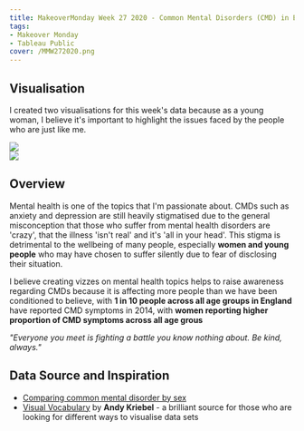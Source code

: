 ```yaml
---
title: MakeoverMonday Week 27 2020 - Common Mental Disorders (CMD) in England
tags: 
- Makeover Monday
- Tableau Public
cover: /MMW272020.png
---
```

## Visualisation
I created two visualisations for this week's data because as a young woman, I believe it's important to highlight the issues faced by the people who are just like me.

<div class='tableauPlaceholder' id='viz1635945619209' style='position: relative'><noscript><a href='#'>
    <img alt=' ' src='https:&#47;&#47;public.tableau.com&#47;static&#47;images&#47;YM&#47;YMJ6HYDJ5&#47;1_rss.png' style='border: none' />
</a>
</noscript>
<object class='tableauViz'  style='display:none;'>
    <param name='host_url' value='https%3A%2F%2Fpublic.tableau.com%2F' /> 
    <param name='embed_code_version' value='3' /> 
    <param name='path' value='shared&#47;YMJ6HYDJ5' /> 
    <param name='toolbar' value='no' />
    <param name='display_count' value='yes' />
    <param name='language' value='en-GB' />
    <param name="dataDetails" value="no" />
    <param name="alerts" value="no" />
    <param name="showShareOptions" value="false" />
    <param name="subscriptions" value="no" />

</object>
</div>                
<script type='text/javascript'>                    
var divElement = document.getElementById('viz1635945619209');                    
    var vizElement = divElement.getElementsByTagName('object')[0];                    
    if ( divElement.offsetWidth > 800 ) { vizElement.style.width='800px';vizElement.style.height='650px';} 
    else if ( divElement.offsetWidth > 500 ) { vizElement.style.width='800px';vizElement.style.height='650px';} 
    else { vizElement.style.width='100%';vizElement.style.height='1250px';}                     
    var scriptElement = document.createElement('script');                    
    scriptElement.src = 'https://public.tableau.com/javascripts/api/viz_v1.js';                    vizElement.parentNode.insertBefore(scriptElement, vizElement);                
</script>

<div class='tableauPlaceholder' id='viz1635945782773' style='position: relative'><noscript>
<a href='#'>
    <img alt=' ' src='https:&#47;&#47;public.tableau.com&#47;static&#47;images&#47;Ma&#47;MakeoverMondayW272020-CommonMentalDisordersinEngland2014&#47;WomenandYoungPeople&#47;1_rss.png' style='border: none' />
</a>
</noscript>
<object class='tableauViz'  style='display:none;'>
    <param name='host_url' value='https%3A%2F%2Fpublic.tableau.com%2F' /> 
    <param name='embed_code_version' value='3' /> 
    <param name='site_root' value='' />
    <param name='name' value='MakeoverMondayW272020-CommonMentalDisordersinEngland2014&#47;WomenandYoungPeople' />
    <param name='tabs' value='no' />
    <param name='toolbar' value='no' />
    <param name='display_count' value='yes' />
    <param name='language' value='en-GB' />
    <param name="dataDetails" value="no" />
    <param name="alerts" value="no" />
    <param name="showShareOptions" value="false" />
    <param name="subscriptions" value="no" />

</object>
</div>                
<script type='text/javascript'>                    
var divElement = document.getElementById('viz1635945782773');                    
    var vizElement = divElement.getElementsByTagName('object')[0];                    
    if ( divElement.offsetWidth > 800 ) { vizElement.style.width='800px';vizElement.style.height='650px';} 
    else if ( divElement.offsetWidth > 500 ) { vizElement.style.width='800px';vizElement.style.height='650px';} 
    else { vizElement.style.width='100%';vizElement.style.height='1250px';}                     
    var scriptElement = document.createElement('script');                    
    scriptElement.src = 'https://public.tableau.com/javascripts/api/viz_v1.js';                    vizElement.parentNode.insertBefore(scriptElement, vizElement);                
</script>

## Overview
Mental health is one of the topics that I'm passionate about. CMDs such as anxiety and depression are still heavily stigmatised due to the general misconception that those who suffer from mental health disorders are 'crazy', that the illness 'isn't real' and it's 'all in your head'. This stigma is detrimental to the wellbeing of many people, especially **women and young people** who may have chosen to suffer silently due to fear of disclosing their situation. 

I believe creating vizzes on mental health topics helps to raise awareness regarding CMDs because it is affecting more people than we have been conditioned to believe, with **1 in 10 people across all age groups in England** have reported CMD symptoms in 2014, with **women reporting higher proportion of CMD symptoms across all age grous**

*"Everyone you meet is fighting a battle you know nothing about. Be kind, always."*

## Data Source and Inspiration
* [Comparing common mental disorder by sex](https://data.world/makeovermonday/2020w27-comparing-common-mental-disorder-by-sex)
* [Visual Vocabulary](https://public.tableau.com/app/profile/andy.kriebel#!/vizhome/VisualVocabulary/VisualVocabulary) by **Andy Kriebel** - a brilliant source for those who are looking for different ways to visualise data sets


